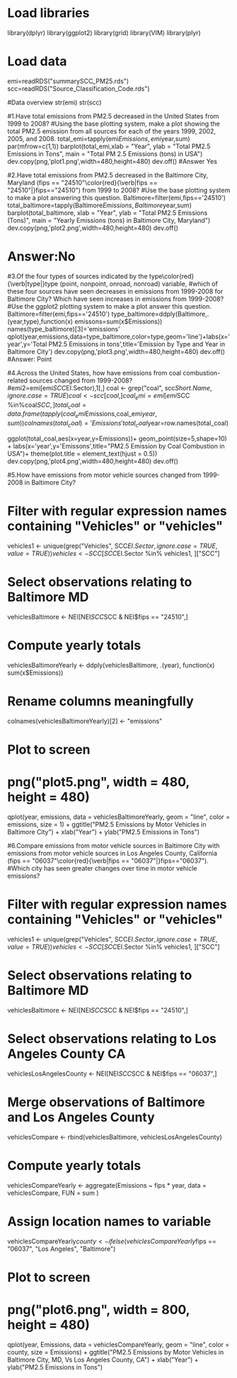 # Load libraries
library(dplyr)
library(ggplot2)
library(grid)
library(VIM)
library(plyr)


# Load data
emi=readRDS("summarySCC_PM25.rds")
scc=readRDS("Source_Classification_Code.rds")

#Data overview
str(emi)
str(scc)

#1.Have total emissions from PM2.5 decreased in the United States from 1999 to 2008?
#Using the base plotting system, make a plot showing the total PM2.5 emission from all sources for each of the years 1999, 2002, 2005, and 2008.
total_emi=tapply(emi$Emissions,emi$year,sum)
par(mfrow=c(1,1))
barplot(total_emi,xlab = "Year", ylab = "Total PM2.5 Emissions in Tons", main = "Total PM 2.5 Emissions (tons) in USA")
dev.copy(png,'plot1.png',width=480,height=480)
dev.off()
#Answer Yes

#2.Have total emissions from PM2.5 decreased in the Baltimore City, Maryland (fips == "24510"\color{red}{\verb|fips == "24510"|}fips=="24510") from 1999 to 2008? 
#Use the base plotting system to make a plot answering this question.
Baltimore=filter(emi,fips=='24510')
total_baltimore=tapply(Baltimore$Emissions,Baltimore$year,sum)
barplot(total_baltimore, xlab = "Year", ylab = "Total PM2.5 Emissions (Tons)", main = "Yearly Emissions (tons) in Baltimore City, Maryland")
dev.copy(png,'plot2.png',width=480,height=480)
dev.off()
# Answer:No

#3.Of the four types of sources indicated by the type\color{red}{\verb|type|}type (point, nonpoint, onroad, nonroad) variable, 
#which of these four sources have seen decreases in emissions from 1999-2008 for Baltimore City? Which have seen increases in emissions from 1999-2008? 
#Use the ggplot2 plotting system to make a plot answer this question.
Baltimore=filter(emi,fips=='24510')
type_baltimore=ddply(Baltimore,.(year,type),function(x) emissons=sum(x$Emissions))
names(type_baltimore)[3]='emissions'
qplot(year,emissions,data=type_baltimore,color=type,geom='line')+labs(x='year',y='Total PM2.5 Emissions in tons',title='Emission by Type and Year in Baltimore City')
dev.copy(png,'plot3.png',width=480,height=480)
dev.off()
#Answer: Point


#4.Across the United States, how have emissions from coal combustion-related sources changed from 1999-2008?
#emi2=emi[emi$SCC %in% scc[grep('Coal',scc$EI.Sector),1],]
coal <- grep("coal", scc$Short.Name, ignore.case = TRUE)
coal <- scc[coal, ]
coal_emi=emi[emi$SCC %in%coal$SCC, ]
total_coal=data.frame(tapply(coal_emi$Emissions,coal_emi$year,sum))
colnames(total_coal)='Emissions'
total_coal$year=row.names(total_coal)

ggplot(total_coal,aes(x=year,y=Emissions))+ geom_point(size=5,shape=10) + labs(x='year',y='Emissons',title="PM2.5 Emission by Coal Combustion in USA")+
        theme(plot.title = element_text(hjust = 0.5))
dev.copy(png,'plot4.png',width=480,height=480)
dev.off()


#5.How have emissions from motor vehicle sources changed from 1999-2008 in Baltimore City?
# Filter with regular expression names containing "Vehicles" or "vehicles"
vehicles1 <- unique(grep("Vehicles", SCC$EI.Sector, ignore.case = TRUE, value = TRUE))
vehicles <- SCC[SCC$EI.Sector %in% vehicles1, ]["SCC"]

# Select observations relating to Baltimore MD
vehiclesBaltimore <- NEI[NEI$SCC %in% vehicles$SCC & NEI$fips == "24510",]

# Compute yearly totals
vehiclesBaltimoreYearly <- ddply(vehiclesBaltimore, .(year), function(x) sum(x$Emissions))

# Rename columns meaningfully
colnames(vehiclesBaltimoreYearly)[2] <- "emissions"

# Plot to screen
# png("plot5.png", width = 480, height = 480)
qplot(year, emissions, data = vehiclesBaltimoreYearly, geom = "line", color = emissions, size = 1) + ggtitle("PM2.5 Emissions by Motor Vehicles in Baltimore City") + xlab("Year") +
        ylab("PM2.5 Emissions in Tons")





#6.Compare emissions from motor vehicle sources in Baltimore City with emissions from motor vehicle sources in Los Angeles County, California (fips == "06037"\color{red}{\verb|fips == "06037"|}fips=="06037"). 
#Which city has seen greater changes over time in motor vehicle emissions?
# Filter with regular expression names containing "Vehicles" or "vehicles"
vehicles1 <- unique(grep("Vehicles", SCC$EI.Sector, ignore.case = TRUE, value = TRUE))
vehicles <- SCC[SCC$EI.Sector %in% vehicles1, ]["SCC"]

# Select observations relating to Baltimore MD
vehiclesBaltimore <- NEI[NEI$SCC %in% vehicles$SCC & NEI$fips == "24510",]

# Select observations relating to Los Angeles County CA
vehiclesLosAngelesCounty <- NEI[NEI$SCC %in% vehicles$SCC & NEI$fips == "06037",]

# Merge observations of Baltimore and Los Angeles County
vehiclesCompare <- rbind(vehiclesBaltimore, vehiclesLosAngelesCounty)

# Compute yearly totals
vehiclesCompareYearly <- aggregate(Emissions ~ fips * year, data = vehiclesCompare, FUN = sum )

# Assign location names to variable
vehiclesCompareYearly$county <- ifelse(vehiclesCompareYearly$fips == "06037", "Los Angeles", "Baltimore")

# Plot to screen
# png("plot6.png", width = 800, height = 480)
qplot(year, Emissions, data = vehiclesCompareYearly, geom = "line", color = county, size = Emissions) + ggtitle("PM2.5 Emissions by Motor Vehicles in Baltimore City, MD, Vs Los Angeles County, CA") + xlab("Year") + 
        ylab("PM2.5 Emissions in Tons")        
